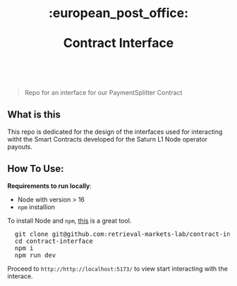 <h1 align="center">
	<br>
	 :european_post_office:
	<br>
	<br>
	Contract Interface 
	<br>
	<br>
	<br>
</h1>

> Repo for an interface for our PaymentSplitter Contract


## What is this 

This repo is dedicated for the design of the interfaces used for interacting witht the Smart Contracts developed for the Saturn L1 Node operator payouts. 


## How To Use:
**Requirements to run locally**:
- Node with version > 16
- `npm` installion

To install Node and `npm`, [this](https://github.com/nvm-sh/nvm) is a great tool. 
<pre>
  git clone git@github.com:retrieval-markets-lab/contract-interface.git
  cd contract-interface
  npm i
  npm run dev
</pre>

Proceed to `http://http://localhost:5173/` to view start interacting with the interace. 


